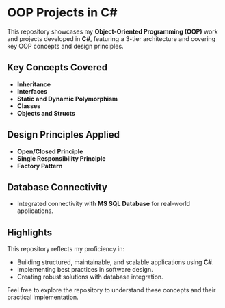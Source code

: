 # OOP Projects in C#

This repository showcases my **Object-Oriented Programming (OOP)** work and projects developed in **C#**, featuring a 3-tier architecture and covering key OOP concepts and design principles.

## **Key Concepts Covered**
- **Inheritance**
- **Interfaces**
- **Static and Dynamic Polymorphism**
- **Classes**
- **Objects and Structs**

## **Design Principles Applied**
- **Open/Closed Principle**
- **Single Responsibility Principle**
- **Factory Pattern**

## **Database Connectivity**
- Integrated connectivity with **MS SQL Database** for real-world applications.

## **Highlights**
This repository reflects my proficiency in:
- Building structured, maintainable, and scalable applications using **C#**.
- Implementing best practices in software design.
- Creating robust solutions with database integration.

Feel free to explore the repository to understand these concepts and their practical implementation.
